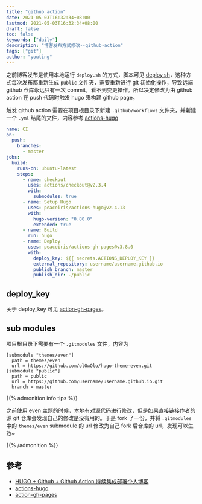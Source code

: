 ```yaml
---
title: "github action"
date: 2021-05-03T16:32:34+08:00
lastmod: 2021-05-03T16:32:34+08:00
draft: false
toc: false
keywords: ["daily"]
description: "博客发布方式修改--github-action"
tags: ["git"]
author: "youting"
---
```


之前博客发布是使用本地运行 `deploy.sh` 的方式，脚本可见 [deploy.sh](../4-deploy)，这种方式每次发布都重新生成 `public` 文件夹，需要重新进行 git 初始化操作，导致远端 github 仓库永远只有一次 commit，看不到变更操作。所以决定修改为由 github action 在 push 代码时触发 hugo 来构建 github page。

触发 github action 需要在项目根目录下新建 `.github/workflows` 文件夹，并新建一个 `.yml` 结尾的文件，内容参考 [actions-hugo](https://github.com/peaceiris/actions-hugo)

```yml
name: CI
on:
  push:
    branches:
      - master
jobs:
  build:
    runs-on: ubuntu-latest
    steps:
      - name: checkout
        uses: actions/checkout@v2.3.4
        with:
          submodules: true
      - name: Setup Hugo
        uses: peaceiris/actions-hugo@v2.4.13
        with:
          hugo-version: "0.80.0"
          extended: true
      - name: Build
        run: hugo
      - name: Deploy
        uses: peaceiris/actions-gh-pages@v3.8.0
        with:
          deploy_key: ${{ secrets.ACTIONS_DEPLOY_KEY }}
          external_repository: username/username.github.io
          publish_branch: master
          publish_dir: ./public
```

## deploy_key

关于 deploy_key 可见 [action-gh-pages](https://github.com/peaceiris/actions-gh-pages)。

## sub modules

项目根目录下需要有一个 `.gitmodules` 文件，内容为

```
[submodule "themes/even"]
  path = themes/even
  url = https://github.com/olOwOlo/hugo-theme-even.git
[submodule "public"]
  path = public
  url = https://github.com/username/username.github.io.git
  branch = master
```

{{% admonition info tips %}}

之前使用 even 主题的时候，本地有对源代码进行修改，但是如果直接链接作者的源 git 仓库会发现自己的修改是没有用的。于是 fork 了一份，并将 `.gitmodules` 中的 `themes/even` submodule 的 url 修改为自己 fork 后仓库的 url，发现可以生效~

{{% /admonition %}}

## 参考

- [HUGO + Github + Github Action 持续集成部署个人博客](https://blog.csdn.net/weixin_41263449/article/details/107584336)
- [actions-hugo](https://github.com/peaceiris/actions-hugo)
- [action-gh-pages](https://github.com/peaceiris/actions-gh-pages)
